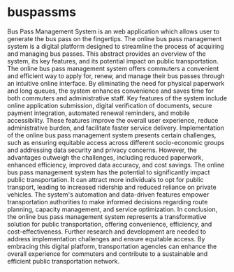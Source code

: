 # buspassms
Bus Pass Management System is an web application which allows user to generate the bus pass on the fingertips.
The online bus pass management system is a digital platform designed to streamline the process of acquiring and managing bus passes. This abstract provides an overview of the system, its key features, and its potential impact on public transportation.
The online bus pass management system offers commuters a convenient and efficient way to apply for, renew, and manage their bus passes through an intuitive online interface. By eliminating the need for physical paperwork and long queues, the system enhances convenience and saves time for both commuters and administrative staff.
Key features of the system include online application submission, digital verification of documents, secure payment integration, automated renewal reminders, and mobile accessibility. These features improve the overall user experience, reduce administrative burden, and facilitate faster service delivery.
Implementation of the online bus pass management system presents certain challenges, such as ensuring equitable access across different socio-economic groups and addressing data security and privacy concerns. However, the advantages outweigh the challenges, including reduced paperwork, enhanced efficiency, improved data accuracy, and cost savings.
The online bus pass management system has the potential to significantly impact public transportation. It can attract more individuals to opt for public transport, leading to increased ridership and reduced reliance on private vehicles. The system's automation and data-driven features empower transportation authorities to make informed decisions regarding route planning, capacity management, and service optimization.
In conclusion, the online bus pass management system represents a transformative solution for public transportation, offering convenience, efficiency, and cost-effectiveness. Further research and development are needed to address implementation challenges and ensure equitable access. By embracing this digital platform, transportation agencies can enhance the overall experience for commuters and contribute to a sustainable and efficient public transportation network.
